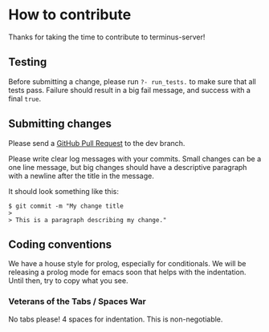# How to contribute

Thanks for taking the time to contribute to terminus-server!

## Testing

Before submitting a change, please run `?- run_tests.` to make sure that all tests pass. 
Failure should result in a big fail message, and success with a final `true`.

## Submitting changes

Please send a [GitHub Pull Request](https://github.com/terminusdb/terminus-server/pull/new/dev) to the dev branch.

Please write clear log messages with your commits. Small changes can be a one line message, 
but big changes should have a descriptive paragraph with a newline after the title in the message.

It should look something like this: 

    $ git commit -m "My change title
    > 
    > This is a paragraph describing my change."

## Coding conventions

We have a house style for prolog, especially for conditionals. We will be releasing a prolog mode for emacs soon that 
helps with the indentation. Until then, try to copy what you see.

### Veterans of the Tabs / Spaces War

No tabs please! 4 spaces for indentation. This is non-negotiable.
